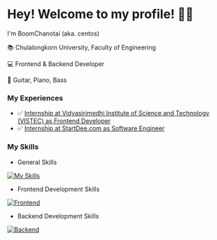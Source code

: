 # Hey! Welcome to my profile! 👨‍💻

I'm BoomChanotai (aka. centos)

📚 Chulalongkorn University, Faculty of Engineering

💻 Frontend & Backend Developer

🎵 Guitar, Piano, Bass

### My Experiences

- ✅ [Internship at Vidyasirimedhi Institute of Science and Technology (VISTEC) as Frontend Developer](https://vistec.ist/)
- ✅ [Internship at StartDee.com as Software Engineer](https://startdee.com/)


### My Skills

- General Skills

[![My Skills](https://skillicons.dev/icons?i=js,html,css,php,py,java,figma)](https://www.boomchanotai.com)

- Frontend Development Skills

[![Frontend](https://skillicons.dev/icons?i=react,nextjs,vue,nuxtjs,tailwind,vercel)](https://www.boomchanotai.com)


- Backend Development Skills

[![Backend](https://skillicons.dev/icons?i=nodejs,nestjs,prisma,python,django,mongodb,postgres,postman)](https://www.boomchanotai.com)